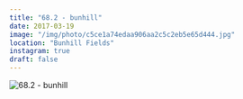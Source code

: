 ```yaml
---
title: "68.2 - bunhill"
date: 2017-03-19
image: "/img/photo/c5ce1a74edaa906aa2c5c2eb5e65d444.jpg"
location: "Bunhill Fields"
instagram: true
draft: false
---
```


![68.2 - bunhill](/img/photo/c5ce1a74edaa906aa2c5c2eb5e65d444.jpg)
